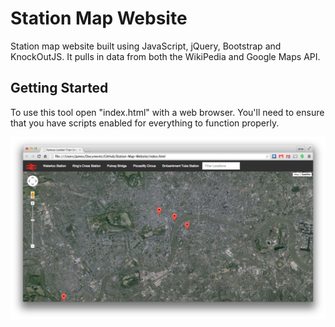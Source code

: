 # Station Map Website
Station map website built using JavaScript, jQuery, Bootstrap and KnockOutJS. It pulls in data from both the WikiPedia and Google Maps API.


## Getting Started
To use this tool open "index.html" with a web browser. You'll need to ensure that you have scripts enabled for everything to function properly.


![Screenshot](screenshot.png)